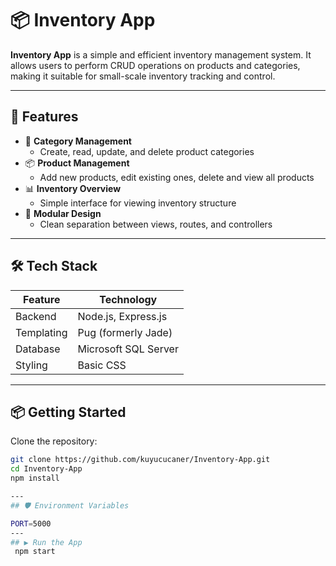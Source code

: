 # 📦 Inventory App

**Inventory App** is a simple and efficient inventory management system. It allows users to perform CRUD operations on products and categories, making it suitable for small-scale inventory tracking and control. 

---

## 🎯 Features

- 📁 **Category Management**
  - Create, read, update, and delete product categories
- 📦 **Product Management**
  - Add new products, edit existing ones, delete and view all products
- 📊 **Inventory Overview**
  - Simple interface for viewing inventory structure
- 🧩 **Modular Design**
  - Clean separation between views, routes, and controllers

---

## 🛠️ Tech Stack

| Feature       | Technology           |
|---------------|----------------------|
| Backend       | Node.js, Express.js  |
| Templating    | Pug (formerly Jade)  |
| Database      | Microsoft SQL Server |
| Styling       | Basic CSS            |

---
## 📦 Getting Started

Clone the repository:

```bash
git clone https://github.com/kuyucucaner/Inventory-App.git
cd Inventory-App
npm install

---
## 🛡️ Environment Variables

PORT=5000
---
## ▶️ Run the App
 npm start


